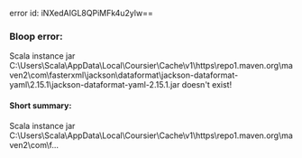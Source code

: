 error id: iNXedAIGL8QPiMFk4u2ylw==
### Bloop error:

Scala instance jar C:\Users\Scala\AppData\Local\Coursier\Cache\v1\https\repo1.maven.org\maven2\com\fasterxml\jackson\dataformat\jackson-dataformat-yaml\2.15.1\jackson-dataformat-yaml-2.15.1.jar doesn't exist!
#### Short summary: 

Scala instance jar C:\Users\Scala\AppData\Local\Coursier\Cache\v1\https\repo1.maven.org\maven2\com\f...
